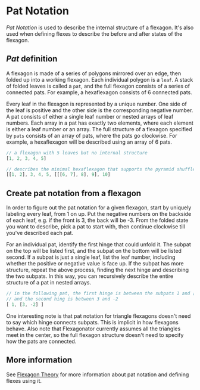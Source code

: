 # Pat Notation

*Pat Notation* is used to describe the internal structure of a flexagon.
It's also used when defining flexes to describe the before and after states of the flexagon.

## *Pat* definition

A flexagon is made of a series of polygons mirrored over an edge, then folded up into a working flexagon.
Each individual polygon is a `leaf`.
A stack of folded leaves is called a `pat`, and the full flexagon consists of a series of connected pats.
For example, a hexaflexagon consists of 6 connected pats.

Every leaf in the flexagon is represented by a unique number.
One side of the leaf is positive and the other side is the corresponding negative number.
A pat consists of either a single leaf number or nested arrays of leaf numbers.
Each array in a pat has exactly two elements, where each element is either a leaf number or an array.
The full structure of a flexagon specified by `pats` consists of an array of pats, where the pats go clockwise.
For example, a hexaflexagon will be described using an array of 6 pats.

```javascript
// a flexagon with 5 leaves but no internal structure
[1, 2, 3, 4, 5]

// describes the minimal hexaflexagon that supports the pyramid shuffle
[[1, 2], 3, 4, 5, [[[6, 7], 8], 9], 10]
```

## Create pat notation from a flexagon

In order to figure out the pat notation for a given flexagon, start by uniquely labeling every leaf, from 1 on up.
Put the negative numbers on the backside of each leaf, e.g. if the front is 3, the back will be -3.
From the folded state you want to describe, pick a pat to start with, then continue clockwise till you've described each pat.

For an individual pat, identify the first hinge that could unfold it.
The subpat on the top will be listed first, and the subpat on the bottom will be listed second.
If a subpat is just a single leaf, list the leaf number, including whether the positive or negative value is face up.
If the subpat has more structure, repeat the above process, finding the next hinge and describing the two subpats.
In this way, you can recursively describe the entire structure of a pat in nested arrays.

```javascript
// in the following pat, the first hinge is between the subpats 1 and [3, -2]
// and the second hing is between 3 and -2
[ 1, [3, -2] ]
```

One interesting note is that pat notation for triangle flexagons doesn't need to say which hinge connects subpats.
This is implicit in how flexagons behave.
Also note that Flexagonator currently assumes all the triangles meet in the center, so the full flexagon structure doesn't need to specify how the pats are connected.


## More information

See [Flexagon Theory](http://loki3.com/flex/g4g10/Flex-Theory.pdf) for more information about pat notation and defining flexes using it.
